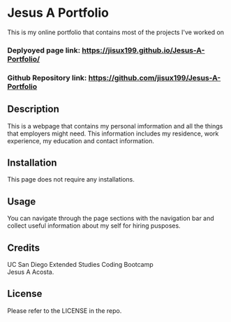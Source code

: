 # Jesus A Portfolio
 This is my online portfolio that contains most of the projects I've worked on

### Deplyoyed page link: https://jisux199.github.io/Jesus-A-Portfolio/
### Github Repository link: https://github.com/jisux199/Jesus-A-Portfolio

## Description
This is a webpage that contains my personal imformation and all the things that employers
might need. 
This information includes my residence, work experience, my education and contact information.

## Installation
This page does not require any installations.

## Usage

You can navigate through the page sections with the navigation bar and collect useful information about
my self for hiring pusposes.

## Credits

UC San Diego Extended Studies Coding Bootcamp <br> Jesus A Acosta.

## License

Please refer to the LICENSE in the repo.

